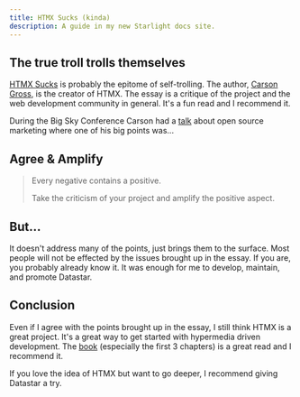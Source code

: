 ```yaml
---
title: HTMX Sucks (kinda)
description: A guide in my new Starlight docs site.
---
```


## The true troll trolls themselves

[HTMX Sucks](https://htmx.org/essays/htmx-sucks/) is probably the epitome of self-trolling. The author, [Carson Gross](https://bigsky.software/cv/), is the creator of HTMX. The essay is a critique of the project and the web development community in general. It's a fun read and I recommend it.

During the Big Sky Conference Carson had a [talk](https://www.youtube.com/watch?v=zGyAWH5btwY) about open source marketing where one of his big points was...

## Agree & Amplify

> Every negative contains a positive.
>
> Take the criticism of your project and amplify the positive aspect.

## But...

It doesn't address many of the points, just brings them to the surface. Most people will not be effected by the issues brought up in the essay. If you are, you probably already know it. It was enough for me to develop, maintain, and promote Datastar.

## Conclusion

Even if I agree with the points brought up in the essay, I still think HTMX is a great project. It's a great way to get started with hypermedia driven development. The [book](https://hypermedia.systems/book/contents/) (especially the first 3 chapters) is a great read and I recommend it.

If you love the idea of HTMX but want to go deeper, I recommend giving Datastar a try.
